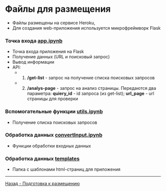 # Файлы для размещения

- Файлы размещены на сервисе Heroku,
- Для создания web-приложения используется микрофреймворк Flask


### Точка входа <a href="app.ipynb">app.ipynb</a>

+ Точка входа приложения на Flask
+ Получение данных (URL и поисковый запрос)
+ Вывод информации
+ API: 
  - 1) **/get-list** - запрос на получение списка поисковых запросов
  - 2) **/analys-page** - запрос на анализ страницы. Передаются два параметра: **quiery_id** - id запроса (из get-list); **url_page** - url страницы для проверки

### Вспомогательные функции <a href="utils.ipynb">utils.ipynb</a>

- Получение списка поисковых запросов

### Обработка данных <a href="convertInput.ipynb">convertInput.ipynb</a>

- Функции обработки входных данных

### Обработка данных <a href="templates">templates</a>

- Папка с шаблонами html-страниц для приложения

<hr>

<a href='../prepareToDeploy'>Назад - Подготовка к размещению</a> <br>
